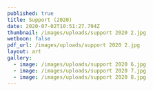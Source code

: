 ```yaml
---
published: true
title: Support (2020)
date: 2020-07-02T10:51:27.794Z
thumbnail: /images/uploads/support 2020 2.jpg
wetboon: false
pdf_url: /images/uploads/support 2020 2.jpg
layout: art
gallery:
  - image: /images/uploads/support 2020 6.jpg
  - image: /images/uploads/support 2020 7.jpg
  - image: /images/uploads/support 2020 8.jpg
---
```




